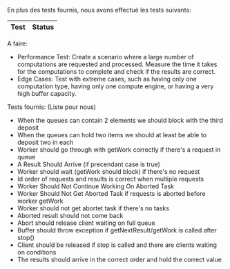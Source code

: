 En plus des tests fournis, nous avons effectué les tests suivants: 

| Test | Status |
| ---- | ----- |

A faire:
- Performance Test:
        Create a scenario where a large number of computations are requested and processed. Measure the time it takes for the computations to complete and check if the results are correct.
- Edge Cases:
        Test with extreme cases, such as having only one computation type, having only one compute engine, or having a very high buffer capacity.
    


Tests fournis: (Liste pour nous)
- When the queues can contain 2 elements we should block with the third deposit
- When the queues can hold two items we should at least be able to deposit two in each
- Worker should go through with getWork correctly if there's a request in queue
- A Result Should Arrive (if precendant case is true)
- Worker should wait (getWork should block) if there's no request
- Id order of requests and results is correct when multiple requests
- Worker Should Not Continue Working On Aborted Task
- Worker Should Not Get Aborted Task if requests is aborted before worker getWork
- Worker should not get abortet task if there's no tasks
- Aborted result should not come back
- Abort should release client waiting on full queue
- Buffer should throw exception if getNextResult/getWork is called after stop()
- Client should be released if stop is called and there are clients waiting on conditions
- The results should arrive in the correct order and hold the correct value 